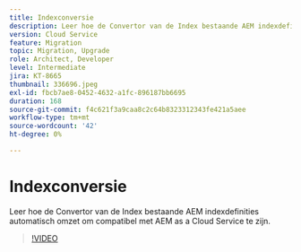 ```yaml
---
title: Indexconversie
description: Leer hoe de Convertor van de Index bestaande AEM indexdefinities automatisch omzet om compatibel met AEM as a Cloud Service te zijn.
version: Cloud Service
feature: Migration
topic: Migration, Upgrade
role: Architect, Developer
level: Intermediate
jira: KT-8665
thumbnail: 336696.jpeg
exl-id: fbcb7ae8-0452-4632-a1fc-896187bb6695
duration: 168
source-git-commit: f4c621f3a9caa8c2c64b8323312343fe421a5aee
workflow-type: tm+mt
source-wordcount: '42'
ht-degree: 0%

---
```


# Indexconversie

Leer hoe de Convertor van de Index bestaande AEM indexdefinities automatisch omzet om compatibel met AEM as a Cloud Service te zijn.

>[!VIDEO](https://video.tv.adobe.com/v/336696?quality=12&learn=on)
